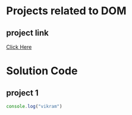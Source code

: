 # Projects related to DOM

## project link 
[Click Here](#project-link)

# Solution Code

## project 1

```JavaScript
console.log("vikram")

```